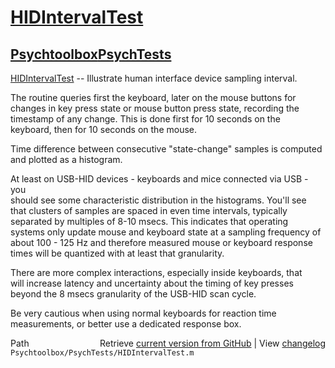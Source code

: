 # [HIDIntervalTest](HIDIntervalTest)
## [Psychtoolbox](Psychtoolbox)[PsychTests](PsychTests)

[HIDIntervalTest](HIDIntervalTest) -- Illustrate human interface device sampling interval.  
  
The routine queries first the keyboard, later on the mouse buttons for  
changes in key press state or mouse button press state, recording the  
timestamp of any change. This is done first for 10 seconds on the  
keyboard, then for 10 seconds on the mouse.  
  
Time difference between consecutive "state-change" samples is computed  
and plotted as a histogram.  
  
At least on USB-HID devices - keyboards and mice connected via USB - you  
should see some characteristic distribution in the histograms. You'll see  
that clusters of samples are spaced in even time intervals, typically  
separated by multiples of 8-10 msecs. This indicates that operating  
systems only update mouse and keyboard state at a sampling frequency of  
about 100 - 125 Hz and therefore measured mouse or keyboard response  
times will be quantized with at least that granularity.  
  
There are more complex interactions, especially inside keyboards, that  
will increase latency and uncertainty about the timing of key presses  
beyond the 8 msecs granularity of the USB-HID scan cycle.  
  
Be very cautious when using normal keyboards for reaction time  
measurements, or better use a dedicated response box.  




<div class="code_header" style="text-align:right;">
  <span style="float:left;">Path&nbsp;&nbsp;</span> <span class="counter">Retrieve <a href=
  "https://raw.github.com/Psychtoolbox-3/Psychtoolbox-3/beta/Psychtoolbox/PsychTests/HIDIntervalTest.m">current version from GitHub</a> | View <a href=
  "https://github.com/Psychtoolbox-3/Psychtoolbox-3/commits/beta/Psychtoolbox/PsychTests/HIDIntervalTest.m">changelog</a></span>
</div>
<div class="code">
  <code>Psychtoolbox/PsychTests/HIDIntervalTest.m</code>
</div>

